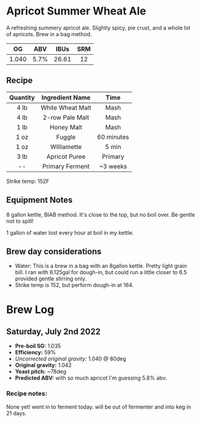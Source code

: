 # Apricot Summer Wheat Ale

A refreshing summery apricot ale. Slightly spicy, pie crust, and a whole lot of apricots. Brew in a bag method.

| OG | ABV | IBUs | SRM |
|:----------------:|:---:|:----:|:---:|
|1.040|5.7%|26.61|12|

## Recipe

| Quantity | Ingredient Name | Time |
|:--------:|:---------------:|:----:|
|4 lb|White Wheat Malt|Mash|
|4 lb|2-row Pale Malt|Mash|
|1 lb|Honey Malt|Mash|
|1 oz|Fuggle|60 minutes|
|1 oz|Williamette|5 min|
|3 lb|Apricot Puree|Primary|
|--|Primary Ferment|~3 weeks|


Strike temp: 152F

## Equipment Notes

8 gallon kettle, BIAB method. It's close to the top, but no boil over. Be gentle not to spill!

1 gallon of water lost every hour at boil in my kettle.

## Brew day considerations

- Water: This is a brew in a bag with an 8gallon kettle. Pretty light
grain bill. I ran with 6.125gal for dough-in, but could run a little closer to 6.5 provided gentle stirring only.
- Strike temp is 152, but perform dough-in at 164.

# Brew Log

## Saturday, July 2nd 2022

- **Pre-boil SG:** 1.035
- **Efficiency:** 59%
- *Uncorrected original gravity:* 1.040 @ 80deg
- **Original gravity:** 1.042
- **Yeast pitch:** ~78deg
- **Predicted ABV:** with so much apricot I'm guessing 5.8% abv.

### Recipe notes:

None yet! went in to ferment today. will be out of fermenter and into keg in 21 days.